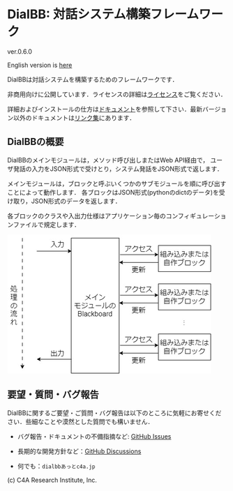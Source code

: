 # DialBB: 対話システム構築フレームワーク

ver.0.6.0

English version is [here](README-en.md)

DialBBは対話システムを構築するためのフレームワークです．

非商用向けに公開しています．ライセンスの詳細は[ライセンス](LICENSE)をご覧ください．

詳細およびインストールの仕方は[ドキュメント](https://c4a-ri.github.io/dialbb/document-ja/build/html/)を参照して下さい．最新バージョン以外のドキュメントは[リンク集](https://c4a-ri.github.io/dialbb/)にあります．


## DialBBの概要

DialBBのメインモジュールは，メソッド呼び出しまたはWeb API経由で，
ユーザ発話の入力をJSON形式で受けとり，システム発話をJSON形式で返します．

メインモジュールは，ブロックと呼ぶいくつかのサブモジュールを順に呼び出すことによって動作します．
各ブロックはJSON形式(pythonのdictのデータ)を受け取り，JSON形式のデータを返します．

各ブロックのクラスや入出力仕様はアプリケーション毎のコンフィギュレーションファイルで規定します．

![dialbb-arch](docs/images/dialbb-arch.jpg)

## 要望・質問・バグ報告

DialBBに関するご要望・ご質問・バグ報告は以下のところに気軽にお寄せください．些細なことや漠然とした質問でも構いません．

  - バグ報告・ドキュメントの不備指摘など: [GitHub Issues](https://github.com/c4a-ri/dialbb/issues)

  - 長期的な開発方針など：[GitHub Discussions](https://github.com/c4a-ri/dialbb/discussions)
  
  - 何でも：`dialbbあっとc4a.jp`

(c) C4A Research Institute, Inc.
